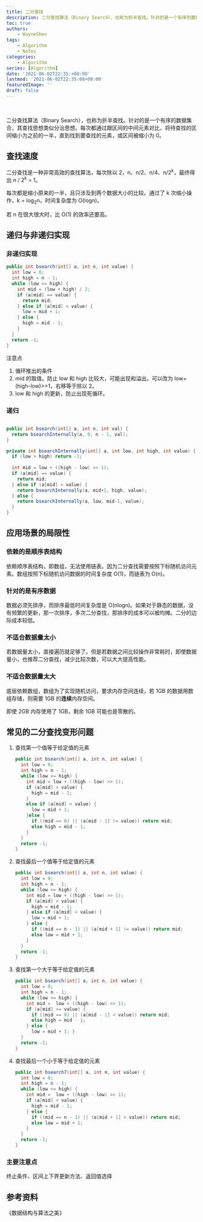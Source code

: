 ```yaml
---
title: 二分查找
description: 二分查找算法（Binary Search），也称为折半查找。针对的是一个有序的数据集合，其查找思想类似分治思想。每次都通过跟区间的中间元素对比，将待查找的区间缩小为之前的一半，直到找到要查找的元素，或区间被缩小为 0。
toc: true
authors: 
    - WayneShen
tags: 
    - Algorithm
    - Notes
categories: 
    - Algorithm
series: [Algorithm]
date: '2021-06-02T22:35:+08:00'
lastmod: '2021-06-02T22:35:08+08:00'
featuredImage: ''
draft: false
---
```


</br>

二分查找算法（Binary Search），也称为折半查找。针对的是一个有序的数据集合，其查找思想类似分治思想。每次都通过跟区间的中间元素对比，将待查找的区间缩小为之前的一半，直到找到要查找的元素，或区间被缩小为 0。

<!--more-->

## 查找速度

二分查找是一种非常高效的查找算法，每次除以 2，n、n/2、n/4、n/2<sup>k</sup>，最终得出 n / 2<sup>k</sup> = 1。

每次都是缩小原来的一半，且只涉及到两个数据大小的比较。通过了 k 次缩小操作，k = log<sub>2</sub>n，时间复杂度为 O(logn)。

若 n 在很大很大时，比 O(1) 的效率还要高。

## 递归与非递归实现

### 非递归实现

```java
public int bsearch(int[] a, int n, int value) {
  int low = 0;
  int high = n - 1;
  while (low <= high) {
    int mid = (low + high) / 2;
    if (a[mid] == value) {
      return mid;
    } else if (a[mid] < value) {
      low = mid + 1;
    } else {
      high = mid - 1;
    }
  }
  return -1;
}
```

注意点

1. 循环推出的条件
2. mid 的取值。防止 low 和 high 比较大，可能出现和溢出。可以改为 low+(high-low)>>1，右移等于除以 2。
3. low 和 high 的更新，防止出现死循环。

### 递归

```java

public int bsearch(int[] a, int n, int val) { 
  return bsearchInternally(a, 0, n - 1, val);
}

private int bsearchInternally(int[] a, int low, int high, int value) {
  if (low > high) return -1;
  
  int mid = low + ((high - low) >> 1);
  if (a[mid] == value) {
    return mid;
  } else if (a[mid] < value) {
    return bsearchInternally(a, mid+1, high, value);
  } else {
    return bsearchInternally(a, low, mid-1, value);
  }
}

```

## 应用场景的局限性

### 依赖的是顺序表结构

依赖顺序表结构，即数组，无法使用链表。因为二分查找需要按照下标随机访问元素。数组按照下标随机访问数据的时间复杂度 O(1)，而链表为 O(n)。

### 针对的是有序数据

数据必须先排序，而排序最低时间复杂度是 O(nlogn)。如果对于静态的数据，没有频繁的更新，那一次排序，多次二分查找，那排序的成本可以被均摊。二分的边际成本较低。

### 不适合数据量太小

若数据量太小，直接遍历就足够了。但是若数据之间比较操作非常耗时，即使数据量小，也推荐二分查找，减少比较次数，可以大大提高性能。

### 不适合数据量太大

底层依赖数组，数组为了实现随机访问，要求内存空间连续，若 1GB 的数据用数组存储，则需要 1GB 的**连续**内存空间。

即使 2GB 内存使用了 1GB，剩余 1GB 可能也是零散的。

## 常见的二分查找变形问题

1. 查找第一个值等于给定值的元素

   ```java
   public int bsearch(int[] a, int n, int value) {
     int low = 0;
     int high = n - 1;
     while (low <= high) {
       int mid = low + ((high - low) >> 1);
       if (a[mid] > value) {
         high = mid - 1;
       } 
       else if (a[mid] < value) {
         low = mid + 1;
       }else {
         if ((mid == 0) || (a[mid - 1] != value)) return mid;
         else high = mid - 1;
       }
     }
     return -1;
   }
   ```

2. 查找最后一个值等于给定值的元素

   ```java
   public int bsearch(int[] a, int n, int value) {
     int low = 0;
     int high = n - 1;
     while (low <= high) {
       int mid = low + ((high - low) >> 1);
       if (a[mid] > value) {
         high = mid - 1;
       } else if (a[mid] < value) {
         low = mid + 1;
       } else {
         if ((mid == n - 1) || (a[mid + 1] != value)) return mid;
         else low = mid + 1;
       } 
     }
     return -1;
   }
   ```

3. 查找第一个大于等于给定值的元素

   ```java
   public int bsearch(int[] a, int n, int value) {
     int low = 0;
     int high = n - 1;
     while (low <= high) {
       int mid =  low + ((high - low) >> 1);
       if (a[mid] >= value) {
         if ((mid == 0) || (a[mid - 1] < value)) return mid;
         else high = mid - 1;
       } else {
         low = mid + 1; }
     }
     return -1; 
   }
   ```

4. 查找最后一个小于等于给定值的元素

   ```java
   public int bsearch7(int[] a, int n, int value) {
     int low = 0;
     int high = n - 1;
     while (low <= high) {
       int mid =  low + ((high - low) >> 1);
       if (a[mid] > value) {
         high = mid - 1;
       } else {
         if ((mid == n - 1) || (a[mid + 1] > value)) return mid;
         else low = mid + 1;
       }
     }
     return -1; 
   }
   ```

### 主要注意点

终止条件、区间上下界更新方法、返回值选择

## 参考资料

《数据结构与算法之美》
